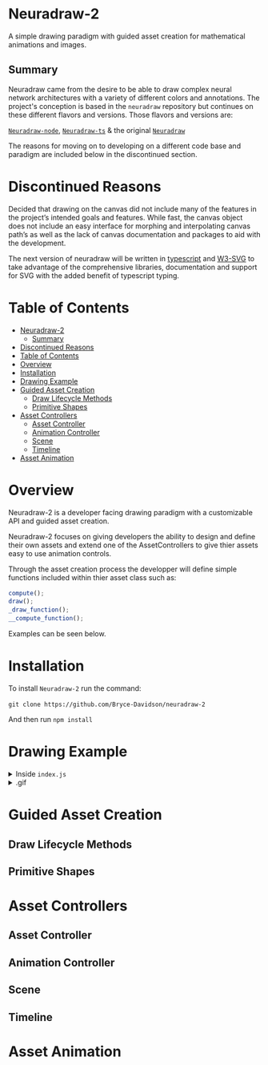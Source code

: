 # Neuradraw-2

A simple drawing paradigm with guided asset creation for mathematical animations and images.

## Summary

Neuradraw came from the desire to be able to draw complex neural network architectures with a variety of different colors and annotations. The project's conception is based in the `neuradraw` repository but continues on these different flavors and versions. Those flavors and versions are:

[`Neuradraw-node`](https://github.com/Bryce-Davidson/neuradraw-node), [`Neuradraw-ts`](https://github.com/Bryce-Davidson/neuradraw-ts) & the original [`Neuradraw`](https://github.com/Bryce-Davidson/neuradraw)

The reasons for moving on to developing on a different code base and paradigm are included below in the discontinued section.

# Discontinued Reasons

Decided that drawing on the canvas did not include many of the features in the project’s intended goals and features. While fast, the canvas object does not include an easy interface for morphing and interpolating canvas path’s as well as the lack of canvas documentation and packages to aid with the development. 

The next version of neuradraw will be written in [typescript](https://www.typescriptlang.org/) and [W3-SVG](https://www.w3.org/TR/SVG2/) to take advantage of the comprehensive libraries, documentation and support for SVG with the added benefit of typescript typing.


# Table of Contents

- [Neuradraw-2](#neuradraw-2)
  - [Summary](#summary)
- [Discontinued Reasons](#discontinued-reasons)
- [Table of Contents](#table-of-contents)
- [Overview](#overview)
- [Installation](#installation)
- [Drawing Example](#drawing-example)
- [Guided Asset Creation](#guided-asset-creation)
  - [Draw Lifecycle Methods](#draw-lifecycle-methods)
  - [Primitive Shapes](#primitive-shapes)
- [Asset Controllers](#asset-controllers)
  - [Asset Controller](#asset-controller)
  - [Animation Controller](#animation-controller)
  - [Scene](#scene)
  - [Timeline](#timeline)
- [Asset Animation](#asset-animation)

# Overview

Neuradraw-2 is a developer facing drawing paradigm with a customizable API and guided asset creation.


Neuradraw-2 focuses on giving developers the ability to design and define their own assets and extend one of the AssetControllers to give thier assets easy to use animation controls.

Through the asset creation process the developper will define simple functions included within thier asset class such as:


```javascript
compute();
draw();
_draw_function();
__compute_function();
```
Examples can be seen below.

# Installation

To install `Neuradraw-2` run the command:

`git clone https://github.com/Bryce-Davidson/neuradraw-2`

And then run `npm install`

# Drawing Example

<details>
  <summary>Inside <code>index.js</code></summary>
  
  ```javascript
    import { ctx } from './Meta/canvas';
    import Scene from './Controllers/Scene';

    import DNN from './Assets/Custom/Controlled/DNNControlled';
    import { easeCubicInOut } from 'd3-ease';
    import CircelControlled from './Assets/Custom/Controlled/CircleControlled';

    var s1 = new Scene(ctx, "s1", {
        duration:2000, 
        show_frame_count: true,
        fps: 60,
        show_time: false
    })

    var d1 = new DNN("d1", 1, s1.num_frames, {
        x: 50,
        y: 0,
        diameter: 60,
        layer_spacing: 100,
        node_spacing: 20,
        weight_colors: 'red',
        weight_thicknesses: 1.1
    })

    d1.add_layer(3, "blue", "input", {})
    d1.add_layer(3, "green", "h_1", {})
    d1.add_layer(5, "purple", "h_2", {})
    d1.add_layer(2, "red", "output", {})

    var c1 = new CircelControlled("c1", 1, s1.num_frames, {
        x: 100,
        y: 100,
        radius: 45
    })


    d1.config_from_to(d1.default, {
        x: 800,
        y: -120,
        node_spacing: 100,
        weight_colors: 'blue'
    }, {
        easing: easeCubicInOut,
        start_frame: 1,
        end_frame: Math.floor(d1.frame_out/2)
    })

    d1.value_from_to({
        config_key: "x",
        from: 800,
        to: 40,
        easing: easeCubicInOut,
        start_frame: Math.floor(d1.frame_out/2),
        end_frame: d1.frame_out
    })

    c1.config_map(d1, {
        x: "x", 
        radius: {
            other_key: "x",
            controller: x => x/10
        },
        y: {
            other_key: "x",
            controller: x => 200 + 100 * Math.sin(x/100)
        }
    }, {
        start_frame: d1.frame_in,
        end_frame: Math.floor(d1.frame_out/2)
    })

    c1.value_from_to({
        config_key: "radius",
        from: c1.get_frame(Math.floor(d1.frame_out/2)).radius,
        to: 150,
        easing: easeCubicInOut,
        start_frame: Math.floor(d1.frame_out/2),
        end_frame: d1.frame_out
    })

    s1.add_assets(d1, c1)
    s1.play();

  ```
</details>

<details>
  <summary>.gif</summary>
  <img src="./public/example_1.gif">
</details>

# Guided Asset Creation
## Draw Lifecycle Methods
## Primitive Shapes
# Asset Controllers
## Asset Controller
## Animation Controller
## Scene
## Timeline
# Asset Animation
